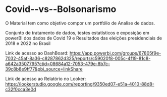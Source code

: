 # Covid--vs--Bolsonarismo
 O Material tem como objetivo compor um portfólio de Analise de dados.
 
 Conjunto de tratamento de dados, testes estatísticos e exposição em powerBI dos dados de Covid 19 e Resultados das eleições presidenciais de 2018 e 2022 no Brasil
 
 
 Link de acesso ao DashBoard:
 https://app.powerbi.com/groups/67805f9e-7032-45af-8a36-c8287862d325/reports/c59020f8-005c-4f19-81c8-a642a3507795?ctid=08684a12-7053-479e-8b7c-39c8b8e9ff77&pbi_source=linkShare
 
 Link de acesso ao Relatório no Looker:
 https://lookerstudio.google.com/reporting/9350ed07-e51a-4010-88d8-c32f0cca3e0d

